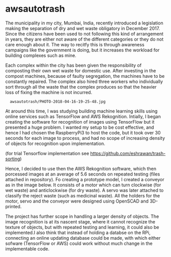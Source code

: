 # awsautotrash

The municipality in my city, Mumbai, India, recently introduced a legislation making the separation of dry and wet waste obligatory in December 2017. Since the citizens have been used to not following this kind of arrangement in years, they are either not aware of the different categories or they do not care enough about it. The way to recitfy this is through awareness campaigns like the government is doing, but it increases the workload for building complexes such as mine.

Each complex within the city has been given the responsibility of composting their own wet waste for domestic use. After investing in the compost machines, because of faulty segregation, the machines have to be constantly repaired. The complex also hired three workers who individually sort through all the waste that the complex produces so that the heavier loss of fixing the machine is not incurred.


      awsautotrash/PHOTO-2018-04-16-19-25-48.jpg
    

At around this time, I was studying building machine learning skills using online services such as TensorFlow and AWS Rekognition. Intially, I began creating the software for recognition of images using TensorFlow but it presented a huge problem. I wanted my setup to be cost effective, and hence I had chosen the RaspberryPi3 to host the code, but it took over 30 seconds for each image to process, and had no scope of increasing density of objects for recognition upon implementation.

(for trial Tensorflow implementation see https://github.com/eshrawan/trash-sorting)

Hence, I decided to use then the AWS Rekognition software, which then porcessed images at an average of 5.6 seconds on repeated testing (files attached in repository). Fo creating a prototype model, I created a conveyor as in the image below. It consists of a motor which can turn clockwise (for wet waste) and anticlockwise (for dry waste). A servo was later attached to classify the reject waste (such as medicinal waste). All the holders for the motor, servo and the conveyor were designed using OpenSCAD and 3D-printed.

The project has further scope in handling a larger density of objects. The image recognition is at its nascent stage, where it cannot recognize the texture of objects, but with repeated testing and learning, it could also be implemented.I also think that instead of holding a databse on the RPi, connecting an online updating database could be made, with which either sofware (TensorFlow or AWS) could work without much change in the implementable code. 
